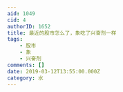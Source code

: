 ```yaml
---
aid: 1049
cid: 4
authorID: 1652
title: 最近的股市怎么了，象吃了兴奋剂一样
tags:
    - 股市
    - 象
    - 兴奋剂
comments: []
date: 2019-03-12T13:55:00.000Z
category: 水
---
```



